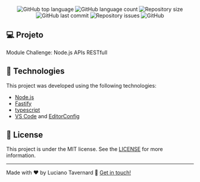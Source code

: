 <p align="center">
  <img alt="GitHub top language" src="https://img.shields.io/github/languages/top/lucianotavernard/ignite-node-daily-diet.svg">

  <img alt="GitHub language count" src="https://img.shields.io/github/languages/count/lucianotavernard/ignite-node-daily-diet.svg">

  <img alt="Repository size" src="https://img.shields.io/github/repo-size/lucianotavernard/ignite-node-daily-diet.svg">

  <img alt="GitHub last commit" src="https://img.shields.io/github/last-commit/lucianotavernard/ignite-node-daily-diet.svg">

  <img alt="Repository issues" src="https://img.shields.io/github/issues/lucianotavernard/ignite-node-daily-diet.svg">

  <img alt="GitHub" src="https://img.shields.io/github/license/lucianotavernard/ignite-node-daily-diet.svg">
</p>

## :computer: Projeto

Module Challenge: Node.js APIs RESTfull

## :rocket: Technologies

This project was developed using the following technologies:

- [Node.js](https://nodejs.org/en)
- [Fastify](https://www.fastify.io)
- [typescript](https://www.typescriptlang.org/)
- [VS Code][vscode] and [EditorConfig][vceditconfig]

## :memo: License

This project is under the MIT license. See the [LICENSE](https://github.com/lucianotavernard/ignite-node-daily-diet/blob/master/LICENSE) for more information.

---

Made with ♥ by Luciano Tavernard :wave: [Get in touch!](https://www.linkedin.com/in/luciano-tavernard/)

[vscode]: https://code.visualstudio.com/
[vceditconfig]: https://marketplace.visualstudio.com/items?itemName=EditorConfig.EditorConfig
